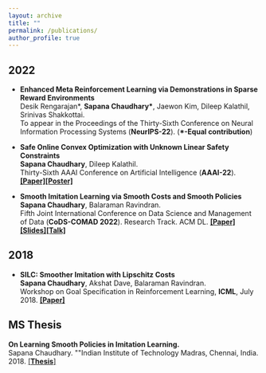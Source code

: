 ```yaml
---
layout: archive
title: ""
permalink: /publications/
author_profile: true
---
```



## 2022
* **Enhanced Meta Reinforcement Learning via Demonstrations in Sparse Reward Environments**\
Desik Rengarajan\*, **Sapana Chaudhary\***, Jaewon Kim, Dileep Kalathil, Srinivas Shakkottai.\
To appear in the Proceedings of the Thirty-Sixth Conference on Neural Information Processing Systems (**NeurIPS-22**). (**\*-Equal contribution**)


* **Safe Online Convex Optimization with Unknown Linear Safety Constraints**\
**Sapana Chaudhary**, Dileep Kalathil.\
Thirty-Sixth AAAI Conference on Artificial Intelligence (**AAAI-22**). [**[Paper]**](https://arxiv.org/abs/2111.07430)[**[Poster]**](https://drive.google.com/drive/folders/1cBx6YKgaHs1Jllr813Nt4itJkjoPCF1h?usp=sharing)


* **Smooth Imitation Learning via Smooth Costs and Smooth Policies**\
**Sapana Chaudhary**, Balaraman Ravindran.\
Fifth Joint International Conference on Data Science and Management of Data (**CoDS-COMAD 2022**). Research Track. ACM DL. [**[Paper]**](https://arxiv.org/abs/2111.02354)[**[Slides]**](https://drive.google.com/file/d/13Urazzn2OOb3yVb4uFjRwPPovr_5ODHR/view?usp=sharing)[**[Talk]**](https://drive.google.com/file/d/1wKAQdHyUnFJyBFjsggqdpHjfg2l0XI5f/view?usp=sharing)


## 2018
* **SILC: Smoother Imitation with Lipschitz Costs**\
**Sapana Chaudhary**, Akshat Dave, Balaraman Ravindran.\
Workshop on Goal Specification in Reinforcement Learning, **ICML**, July 2018. [**[Paper]**](https://sites.google.com/view/goalsrl/accepted-papers?authuser=0)


## MS Thesis
**On Learning Smooth Policies in Imitation Learning.**\
Sapana Chaudhary. ""Indian Institute of Technology Madras, Chennai, India. 2018. [[**Thesis**]](https://drive.google.com/file/d/13va0xsQMLM71Dnpza89hIz7cJpBDJEJo/view?usp=sharing)
